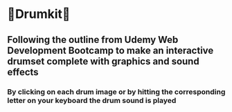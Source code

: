 # 🥁Drumkit🥁

## Following the outline from Udemy Web Development Bootcamp to make an interactive drumset complete with graphics and sound effects

### By clicking on each drum image or by hitting the corresponding letter on your keyboard the drum sound is played